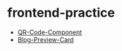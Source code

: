# frontend-practice

- [QR-Code-Component](http://viveknagesh.me/frontend.github.io/qr-code-component/index.html)
- [Blog-Preview-Card](http://viveknagesh.me/frontend.github.io/blog-preview-card/index.html)
